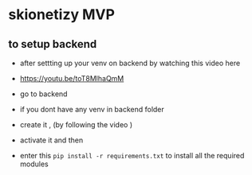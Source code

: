 # skionetizy MVP

## to setup backend

- after settting up your venv on backend by watching this video here

- https://youtu.be/toT8MlhaQmM

- go to backend
- if you dont have any venv in backend folder

- create it , (by following the video )

- activate it and then

- enter this `pip install -r requirements.txt` to install all the required modules
